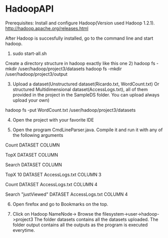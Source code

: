 # HadoopAPI
Prerequisites:
Install and configure Hadoop(Version used Hadoop 1.2.1). http://hadoop.apache.org/releases.html

After Hadoop is succesfully installed,  go to the command line and start hadoop.

1) sudo start-all.sh

Create a directory structure in hadoop exactly like this one
2) hadoop fs -mkdir /user/hadoop/project3/datasets
   hadoop fs -mkdir /user/hadoop/project3/output

3) Upload a dataset(Unstructured dataset(Ricardo.txt, WordCount.txt) Or structured Multidimensional dataset(AccessLogs.txt), all of them  provided in the project in the SampleDS folder. You can upload always upload your own)

hadoop fs -put WordCount.txt /user/hadoop/project3/datasets

4) Open the project with your favorite IDE

5) Open the program CmdLineParser.java.  Compile it and run it with any of the following  arguments
 
Count DATASET <name> COLUMN <number>

TopX <integer> DATASET <name> COLUMN <number>

Search <value> DATASET <name> COLUMN <number>


TopX  10 DATASET AccessLogs.txt COLUMN 3

Count DATASET AccessLogs.txt COLUMN 4

Search "justViewed" DATASET AccessLogs.txt COLUMN 4


6) Open  firefox and go to Bookmarks on the top.

7) Click on Hadoop NameNode-> Browse the filesystem->user->hadoop->project3
   The folder datasets contains all the datasets uploaded. The  folder output contains all the outputs as the program is      executed everytime.



